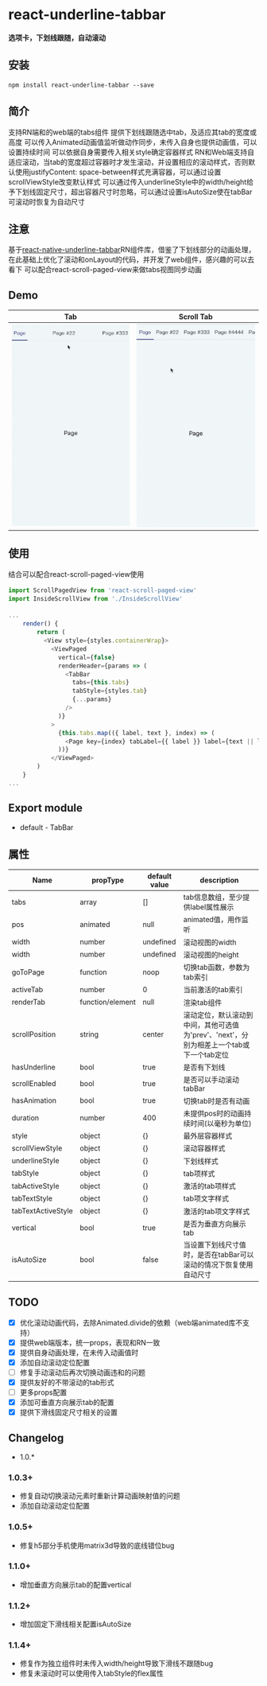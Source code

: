 # react-underline-tabbar

**选项卡，下划线跟随，自动滚动**

## 安装
```
npm install react-underline-tabbar --save
```

## 简介
支持RN端和的web端的tabs组件
提供下划线跟随选中tab，及适应其tab的宽度或高度
可以传入Animated动画值监听做动作同步，未传入自身也提供动画值，可以设置持续时间
可以依据自身需要传入相关style确定容器样式
RN和Web端支持自适应滚动，当tab的宽度超过容器时才发生滚动，并设置相应的滚动样式，否则默认使用justifyContent: space-between样式充满容器，可以通过设置scrollViewStyle改变默认样式
可以通过传入underlineStyle中的width/height给予下划线固定尺寸，超出容器尺寸时忽略，可以通过设置isAutoSize使在tabBar可滚动时恢复为自动尺寸

## 注意
基于[react-native-underline-tabbar](https://github.com/Slowyn/react-native-underline-tabbar)RN组件库，借鉴了下划线部分的动画处理，在此基础上优化了滚动和onLayout的代码，并开发了web组件，感兴趣的可以去看下
可以配合react-scroll-paged-view来做tabs视图同步动画

## Demo
| Tab | Scroll Tab |
| --- | ---------- |
| ![Tab](./demo.tab.gif) | ![Scroll-Tab](./demo.scroll-tab.gif) |

## 使用
结合可以配合react-scroll-paged-view使用
```javascript
import ScrollPagedView from 'react-scroll-paged-view'
import InsideScrollView from './InsideScrollView'

...
    render() {
        return (
          <View style={styles.containerWrap}>
            <ViewPaged
              vertical={false}
              renderHeader={params => (
                <TabBar
                  tabs={this.tabs}
                  tabStyle={styles.tab}
                  {...params}
                />
              )}
            >
              {this.tabs.map(({ label, text }, index) => (
                <Page key={index} tabLabel={{ label }} label={text || label}/>
              ))}
            </ViewPaged>
        )
    }
...
```

## Export module
- default - TabBar

## 属性
| Name | propType | default value | description |
| --- | --- | --- | --- |
| tabs | array | [] | tab信息数组，至少提供label属性展示 |
| pos | animated | null | animated值，用作监听 |
| width | number | undefined | 滚动视图的width |
| width | number | undefined | 滚动视图的height |
| goToPage | function | noop | 切换tab函数，参数为tab索引 |
| activeTab | number | 0 | 当前激活的tab索引 |
| renderTab | function/element | null | 渲染tab组件 |
| scrollPosition | string | center | 滚动定位，默认滚动到中间，其他可选值为'prev'、'next'，分别为相差上一个tab或下一个tab定位 |
| hasUnderline | bool | true | 是否有下划线 |
| scrollEnabled | bool | true | 是否可以手动滚动tabBar |
| hasAnimation | bool | true | 切换tab时是否有动画 |
| duration | number | 400 | 未提供pos时的动画持续时间(以毫秒为单位) |
| style | object | {} | 最外层容器样式 |
| scrollViewStyle | object | {} | 滚动容器样式 |
| underlineStyle | object | {} | 下划线样式 |
| tabStyle | object | {} | tab项样式 |
| tabActiveStyle | object | {} | 激活的tab项样式 |
| tabTextStyle | object | {} | tab项文字样式 |
| tabTextActiveStyle | object | {} | 激活的tab项文字样式 |
| vertical | bool | true | 是否为垂直方向展示tab |
| isAutoSize | bool | false | 当设置下划线尺寸值时，是否在tabBar可以滚动的情况下恢复使用自动尺寸 |

## TODO
- [x] 优化滚动动画代码，去除Animated.divide的依赖（web端animated库不支持）
- [x] 提供web端版本，统一props，表现和RN一致
- [x] 提供自身动画处理，在未传入动画值时
- [x] 添加自动滚动定位配置
- [ ] 修复手动滚动后再次切换动画违和的问题
- [x] 提供友好的不带滚动的tab形式
- [ ] 更多props配置
- [x] 添加可垂直方向展示tab的配置
- [x] 提供下滑线固定尺寸相关的设置

## Changelog
- 1.0.*

### 1.0.3+
- 修复自动切换滚动元素时重新计算动画映射值的问题
- 添加自动滚动定位配置

### 1.0.5+
- 修复h5部分手机使用matrix3d导致的底线错位bug

### 1.1.0+
- 增加垂直方向展示tab的配置vertical

### 1.1.2+
- 增加固定下滑线相关配置isAutoSize

### 1.1.4+
- 修复作为独立组件时未传入width/height导致下滑线不跟随bug
- 修复未滚动时可以使用传入tabStyle的flex属性
